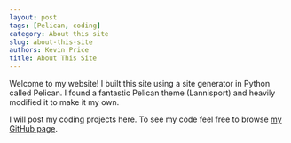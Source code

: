 ```yaml
---
layout: post
tags: [Pelican, coding]
category: About this site
slug: about-this-site
authors: Kevin Price
title: About This Site
---
```



Welcome to my website! I built this site using a site generator in Python called Pelican. I found a fantastic Pelican theme (Lannisport) and heavily modified it to make it my own.

I will post my coding projects here. To see my code feel free to browse [my GitHub page](https://www.github.com/kevindprice).
